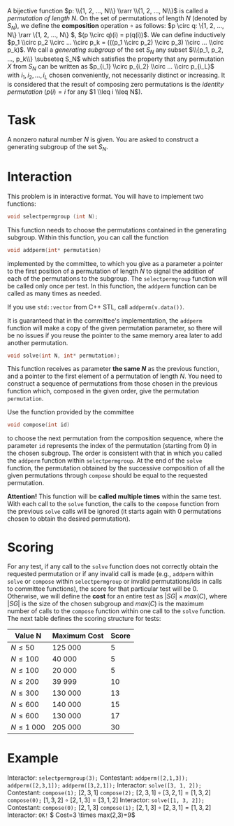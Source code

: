 A bijective function $p: \\{1, 2, ..., N\\} \\rarr \\{1, 2, ..., N\\}$ is called a *permutation of length $N$*. On the set of permutations of length $N$ (denoted by $S_N$), we define the **composition** operation $\circ$ as follows: $p \\circ q: \\{1, 2, ..., N\\} \\rarr \\{1, 2, ..., N\\} $, $(p \\circ q)(i) = p(q(i))$. We can define inductively $p_1 \\circ p_2 \\circ ... \\circ p_k = (((p_1 \\circ p_2) \\circ p_3) \\circ ... \\circ p_k)$. We call a *generating subgroup* of the set $S_N$ any subset $\\{p_1, p_2, ..., p_k\\} \subseteq S_N$ which satisfies the property that any permutation $X$ from $S_N$ can be written as $p_{i_1} \\circ p_{i_2} \\circ ... \\circ p_{i_L}$ with $i_1, i_2, ..., i_L$ chosen conveniently, not necessarily distinct or increasing. It is considered that the result of composing zero permutations is the *identity permutation* ($p(i)=i$ for any $1 \\leq i \\leq N$).

# Task
A nonzero natural number $N$ is given. You are asked to construct a generating subgroup of the set $S_N$.

# Interaction
This problem is in interactive format. You will have to implement two functions:
```cpp
void selectpermgroup (int N);
```
This function needs to choose the permutations contained in the generating subgroup. Within this function, you can call the function
```cpp
void addperm(int* permutation)
```
implemented by the committee, to which you give as a parameter a pointer to the first position of a permutation of length $N$ to signal the addition of each of the permutations to the subgroup. The `selectpermgroup` function will be called only once per test. In this function, the `addperm` function can be called as many times as needed.

If you use `std::vector` from C++ STL, call `addperm(v.data())`.

It is guaranteed that in the committee's implementation, the `addperm` function will make a copy of the given permutation parameter, so there will be no issues if you reuse the pointer to the same memory area later to add another permutation.
```cpp
void solve(int N, int* permutation);
```
This function receives as parameter **the same $N$** as the previous function, and a pointer to the first element of a permutation of length $N$. You need to construct a sequence of permutations from those chosen in the previous function which, composed in the given order, give the permutation `permutation`.

Use the function provided by the committee
```cpp
void compose(int id)
```
to choose the next permutation from the composition sequence, where the parameter `id` represents the index of the permutation (starting from $0$) in the chosen subgroup. The order is consistent with that in which you called the `addperm` function within `selectpermgroup`. At the end of the `solve` function, the permutation obtained by the successive composition of all the given permutations through `compose` should be equal to the requested permutation.

**Attention!** This function will be **called multiple times** within the same test. With each call to the `solve` function, the calls to the `compose` function from the previous `solve` calls will be ignored (it starts again with $0$ permutations chosen to obtain the desired permutation).

# Scoring
For any test, if any call to the `solve` function does not correctly obtain the requested permutation or if any invalid call is made (e.g., `addperm` within `solve` or `compose` within `selectpermgroup` or invalid permutations/ids in calls to committee functions), the score for that particular test will be $0$. Otherwise, we will define the **cost** for an entire test as $|SG| \times max(C)$, where $|SG|$ is the size of the chosen subgroup and $max(C)$ is the maximum number of calls to the `compose` function within one call to the `solve` function. The next table defines the scoring structure for tests:

| Value N | Maximum Cost | Score |
| - | - | ------------|
|$N \leq 50$|$125\ 000$|$5$|
|$N \leq 100$|$40\ 000$|$5$|
|$N \leq 100$|$20\ 000$|$5$|
|$N \leq 200$|$39\ 999$|$10$|
|$N \leq 300$|$130\ 000$|$13$|
|$N \leq 600$|$140\ 000$|$15$|
|$N \leq 600$|$130\ 000$|$17$|
|$N \leq 1\ 000$|$205\ 000$|$30$|

# Example
Interactor:
`selectpermgroup(3);`
Contestant:
`addperm([2,1,3]);`
`addperm([2,3,1]);`
`addperm([3,2,1]);`
Interactor:
`solve([3, 1, 2]);`
Contestant:
`compose(1);` $[2,3,1]$
`compose(2);` $[2,3,1] \circ [3,2,1]=[1,3,2]$
`compose(0);` $[1,3,2] \circ [2,1,3]=[3,1,2]$
Interactor:
`solve([1, 3, 2]);`
Contestant:
`compose(0);` $[2,1,3]$
`compose(1);` $[2,1,3] \circ [2,3,1]=[1,3,2]$
Interactor:
`OK!` $ Cost=3 \times max(2,3)=9$